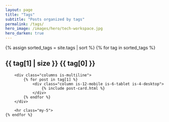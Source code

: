 ```yaml
---
layout: page
title: "Tags"
subtitle: "Posts organized by tags"
permalink: /tags/
hero_image: /images/hero/tech-workspace.jpg
hero_darken: true
---
```


<div class="content">
    {% assign sorted_tags = site.tags | sort %}
    {% for tag in sorted_tags %}
        <h2 id="{{ tag[0] | slugify }}" class="title is-4">
            <span class="tag is-info is-medium">{{ tag[1] | size }}</span>
            {{ tag[0] }}
        </h2>

        <div class="columns is-multiline">
            {% for post in tag[1] %}
                <div class="column is-12-mobile is-6-tablet is-4-desktop">
                    {% include post-card.html %}
                </div>
            {% endfor %}
        </div>

        <hr class="my-5">
    {% endfor %}
</div>

